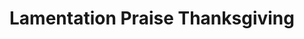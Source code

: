 ---
layout: project
title: "Lamentation Praise Thanksgiving"
permalink: "/projects/2013/lamentation-praise-thanksgiving/"
projectyear: "2013"
categories: [project]
description:  
lead:
performances:
  - title: "Lamentation Praise Thanksgiving"
    subtitle: "Choral Psalmody 1450-1650"
    date: "May 5, 2013"
    time: "8pm"
    venue: "Trinity Memorial Anglican Church"
    address: 
    ticketsurl: 
    facebookurl: 
    posterimage:
    guests:
    - name:
      director:
---